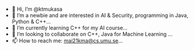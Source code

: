 - 👋 Hi, I’m @ktmukasa
- 👀 I’m a newbie and are interested in AI & Security, programming in Java, Python & C++...
- 🌱 I’m currently learning C++ for my AI course...
- 💞️ I’m looking to collaborate on C++, Java for Machine Learning ...
- 📫 How to reach me: mai21kma@cs.umu.se...

<!---
ktmukasa/ktmukasa is a ✨ special ✨ repository because its `README.md` (this file) appears on your GitHub profile.
You can click the Preview link to take a look at your changes.
--->
